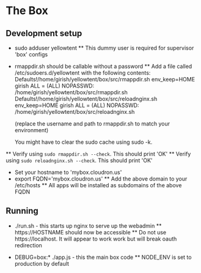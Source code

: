 The Box
=======

Development setup
-----------------
* sudo adduser yellowtent
** This dummy user is required for supervisor 'box' configs

* rmappdir.sh should be callable without a password
** Add a file called /etc/sudoers.d/yellowtent with the following contents:
   Defaults!/home/girish/yellowtent/box/src/rmappdir.sh env_keep=HOME
   girish ALL = (ALL) NOPASSWD: /home/girish/yellowtent/box/src/rmappdir.sh
   Defaults!/home/girish/yellowtent/box/src/reloadnginx.sh env_keep=HOME
   girish ALL = (ALL) NOPASSWD: /home/girish/yellowtent/box/src/reloadnginx.sh

   (replace the username and path to rmappdir.sh to match your environment)

   You might have to clear the sudo cache using sudo -k.

** Verify using `sudo rmappdir.sh --check`. This should print 'OK'
** Verify using `sudo reloadnginx.sh --check`. This should print 'OK'

* Set your hostname to 'mybox.cloudron.us'
* export FQDN='mybox.cloudron.us'
** Add the above domain to your /etc/hosts
** All apps will be installed as subdomains of the above FQDN

Running
-------
* ./run.sh - this starts up nginx to serve up the webadmin
** https://HOSTNAME should now be accessible
** Do not use https://localhost. It will appear to work work but will break oauth redirection

* DEBUG=box:* ./app.js - this the main box code
** NODE_ENV is set to production by default

